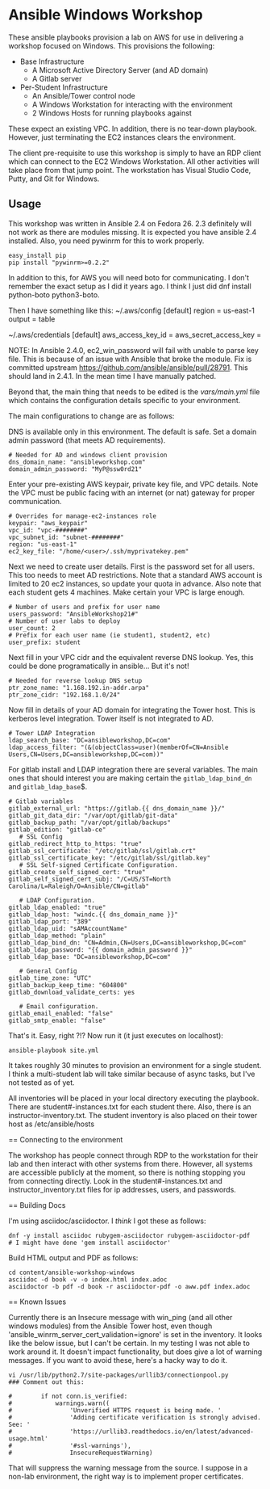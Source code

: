 # Ansible Windows Workshop

These ansible playbooks provision a lab on AWS for use in delivering a workshop focused on Windows.  This provisions the following:

* Base Infrastructure
  * A Microsoft Active Directory Server (and AD domain)
  * A Gitlab server
* Per-Student Infrastructure
  * An Ansible/Tower control node
  * A Windows Workstation for interacting with the environment
  * 2 Windows Hosts for running playbooks against

These expect an existing VPC.  In addition, there is no tear-down playbook.  However, just terminating the EC2 instances clears the environment.  

The client pre-requisite to use this workshop is simply to have an RDP client which can connect to the EC2 Windows Workstation.  All other activities will take place from that jump point.  The workstation has Visual Studio Code, Putty, and Git for Windows.  

## Usage

This workshop was written in Ansible 2.4 on Fedora 26.  2.3 definitely will not work as there are modules missing.  It is expected you have ansible 2.4 installed.  Also, you need pywinrm for this to work properly.  

```
easy_install pip 
pip install "pywinrm>=0.2.2"
```

In addition to this, for AWS you will need boto for communicating.  I don't remember the exact setup as I did it years ago.  I think I just did dnf install python-boto python3-boto.  

Then I have something like this: 
~/.aws/config
[default]
region = us-east-1
output = table

~/.aws/credentials
[default]
aws_access_key_id = <your ec2 access key>
aws_secret_access_key = <your ec2 secret key>


NOTE: In Ansible 2.4.0, ec2_win_password will fail with unable to parse key file.  This is because of an issue with Ansible that broke the module.  Fix is committed upstream https://github.com/ansible/ansible/pull/28791.  This should land in 2.4.1.  In the mean time I have manually patched.


Beyond that, the main thing that needs to be edited is the *vars/main.yml* file which contains the configuration details specific to your environment.  

The main configurations to change are as follows:

DNS is available only in this environment.  The default is safe.  Set a domain admin password (that meets AD requirements).


```
# Needed for AD and windows client provision
dns_domain_name: "ansibleworkshop.com"
domain_admin_password: "MyP@ssw0rd21"
```

Enter your pre-existing AWS keypair, private key file, and VPC details.  Note the VPC must be public facing with an internet (or nat) gateway for proper communication.  
```
# Overrides for manage-ec2-instances role
keypair: "aws_keypair"
vpc_id: "vpc-########"
vpc_subnet_id: "subnet-########"
region: "us-east-1"
ec2_key_file: "/home/<user>/.ssh/myprivatekey.pem"
```

Next we need to create user details.  First is the password set for all users.  This too needs to meet AD restrictions.  Note that a standard AWS account is limited to 20 ec2 instances, so update your quota in advance.  Also note that each student gets 4 machines.  Make certain your VPC is large enough.  

```
# Number of users and prefix for user name
users_password: "AnsibleWorkshop21#"
# Number of user labs to deploy
user_count: 2
# Prefix for each user name (ie student1, student2, etc)
user_prefix: student
```

Next fill in your VPC cidr and the equivalent reverse DNS lookup.  Yes, this could be done programatically in ansible... But it's not!
```
# Needed for reverse lookup DNS setup
ptr_zone_name: "1.168.192.in-addr.arpa"
ptr_zone_cidr: "192.168.1.0/24"
```

Now fill in details of your AD domain for integrating the Tower host.  This is kerberos level integration.  Tower itself is not integrated to AD.  
```
# Tower LDAP Integration
ldap_search_base: "DC=ansibleworkshop,DC=com"
ldap_access_filter: "(&(objectClass=user)(memberOf=CN=Ansible Users,CN=Users,DC=ansibleworkshop,DC=com))"
```

For gitlab install and LDAP integration there are several variables.  The main ones that should interest you are making certain the `gitlab_ldap_bind_dn` and `gitlab_ldap_base`$.
```
# Gitlab variables
gitlab_external_url: "https://gitlab.{{ dns_domain_name }}/"
gitlab_git_data_dir: "/var/opt/gitlab/git-data"
gitlab_backup_path: "/var/opt/gitlab/backups"
gitlab_edition: "gitlab-ce"
   # SSL Config
gitlab_redirect_http_to_https: "true"
gitlab_ssl_certificate: "/etc/gitlab/ssl/gitlab.crt"
gitlab_ssl_certificate_key: "/etc/gitlab/ssl/gitlab.key"
   # SSL Self-signed Certificate Configuration.
gitlab_create_self_signed_cert: "true"
gitlab_self_signed_cert_subj: "/C=US/ST=North Carolina/L=Raleigh/O=Ansible/CN=gitlab"

   # LDAP Configuration.
gitlab_ldap_enabled: "true"
gitlab_ldap_host: "windc.{{ dns_domain_name }}"
gitlab_ldap_port: "389"
gitlab_ldap_uid: "sAMAccountName"
gitlab_ldap_method: "plain"
gitlab_ldap_bind_dn: "CN=Admin,CN=Users,DC=ansibleworkshop,DC=com"
gitlab_ldap_password: "{{ domain_admin_password }}"
gitlab_ldap_base: "DC=ansibleworkshop,DC=com"

   # General Config
gitlab_time_zone: "UTC"
gitlab_backup_keep_time: "604800"
gitlab_download_validate_certs: yes

   # Email configuration.
gitlab_email_enabled: "false"
gitlab_smtp_enable: "false"
```

That's it.  Easy, right ?!?   Now run it (it just executes on localhost):

```
ansible-playbook site.yml
```

It takes roughly 30 minutes to provision an environment for a single student.  I think a multi-student lab will take similar because of async tasks, but I've not tested as of yet.  

All inventories will be placed in your local directory executing the playbook.  There are student#-instances.txt for each student there.  Also, there is an instructor-inventory.txt.  The student inventory is also placed on their tower host as /etc/ansible/hosts

== Connecting to the environment

The workshop has people connect through RDP to the workstation for their lab and then interact with other systems from there.  However, all systems are accessible publicly at the moment, so there is nothing stopping you from connecting directly.  Look in the student#-instances.txt and instructor_inventory.txt files for ip addresses, users, and passwords.

== Building Docs 

I'm using asciidoc/asciidoctor.  I *think* I got these as follows: 
```
dnf -y install asciidoc rubygem-asciidoctor rubygem-asciidoctor-pdf
# I might have done 'gem install asciidoctor'
```

Build HTML output and PDF as follows: 

```
cd content/ansible-workshop-windows
asciidoc -d book -v -o index.html index.adoc
asciidoctor -b pdf -d book -r asciidoctor-pdf -o aww.pdf index.adoc
```

== Known Issues

Currently there is an Insecure message with win_ping (and all other windows modules) from the Ansible Tower host, even though 'ansible_winrm_server_cert_validation=ignore' is set in the inventory.  It looks like the below issue, but I can't be certain.  In my testing I was not able to work around it.  It doesn't impact functionality, but does give a lot of warning messages.  If you want to avoid these, here's a hacky way to do it.  

```
vi /usr/lib/python2.7/site-packages/urllib3/connectionpool.py
### Comment out this:

#        if not conn.is_verified:
#            warnings.warn((
#                'Unverified HTTPS request is being made. '
#                'Adding certificate verification is strongly advised. See: '
#                'https://urllib3.readthedocs.io/en/latest/advanced-usage.html'
#                '#ssl-warnings'),
#                InsecureRequestWarning)

```

That will suppress the warning message from the source.  I suppose in a non-lab environment, the right way is to implement proper certificates.  

